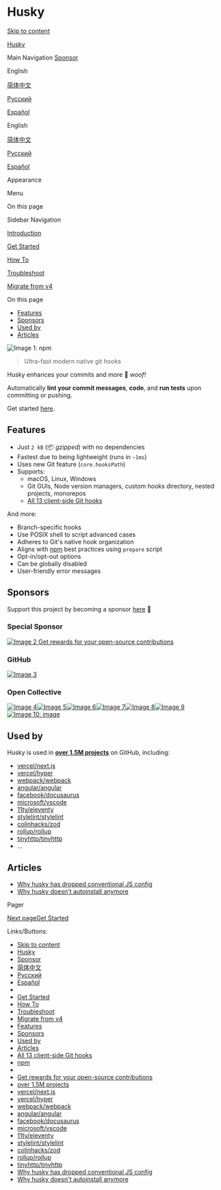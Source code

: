 Husky
=============== 

[Skip to content](https://typicode.github.io/husky/#VPContent)

[Husky](https://typicode.github.io/husky/)

Main Navigation [Sponsor](https://github.com/sponsors/typicode)

English

[简体中文](https://typicode.github.io/husky/zh/)

[Русский](https://typicode.github.io/husky/ru/)

[Español](https://typicode.github.io/husky/es/)

[](https://github.com/typicode/husky)[](https://x.com/typicode)

English

[简体中文](https://typicode.github.io/husky/zh/)

[Русский](https://typicode.github.io/husky/ru/)

[Español](https://typicode.github.io/husky/es/)

Appearance

[](https://github.com/typicode/husky)[](https://x.com/typicode)

Menu

On this page

Sidebar Navigation

[Introduction](https://typicode.github.io/husky/)

[Get Started](https://typicode.github.io/husky/get-started.html)

[How To](https://typicode.github.io/husky/how-to.html)

[Troubleshoot](https://typicode.github.io/husky/troubleshoot.html)

[Migrate from v4](https://typicode.github.io/husky/migrate-from-v4.html)

On this page

*   [Features](https://typicode.github.io/husky/#features "Features")
*   [Sponsors](https://typicode.github.io/husky/#sponsors "Sponsors")
*   [Used by](https://typicode.github.io/husky/#used-by "Used by")
*   [Articles](https://typicode.github.io/husky/#articles "Articles")

![Image 1: npm](https://img.shields.io/npm/dm/husky)

> Ultra-fast modern native git hooks

Husky enhances your commits and more 🐶 _woof!_

Automatically **lint your commit messages**, **code**, and **run tests** upon committing or pushing.

Get started [here](https://typicode.github.io/husky/get-started.html).

Features [​](https://typicode.github.io/husky/#features)
--------------------------------------------------------

*   Just `2 kB` (📦 _gzipped_) with no dependencies
*   Fastest due to being lightweight (runs in `~1ms`)
*   Uses new Git feature (`core.hooksPath`)
*   Supports:
    *   macOS, Linux, Windows
    *   Git GUIs, Node version managers, custom hooks directory, nested projects, monorepos
    *   [All 13 client-side Git hooks](https://git-scm.com/docs/githooks)

And more:

*   Branch-specific hooks
*   Use POSIX shell to script advanced cases
*   Adheres to Git's native hook organization
*   Aligns with [npm](https://docs.npmjs.com/cli/v10/using-npm/scripts#best-practices) best practices using `prepare` script
*   Opt-in/opt-out options
*   Can be globally disabled
*   User-friendly error messages

Sponsors [​](https://typicode.github.io/husky/#sponsors)
--------------------------------------------------------

Support this project by becoming a sponsor [here](https://github.com/sponsors/typicode) 💖

### Special Sponsor [​](https://typicode.github.io/husky/#special-sponsor)

[![Image 2](https://github.com/typicode/husky/assets/5502029/1b95c571-0157-48bc-a147-0d8d2fbc1d8a) Get rewards for your open-source contributions](https://app.tea.xyz/sign-up?r=8L2HWfJB6hs)

### GitHub [​](https://typicode.github.io/husky/#github)

[![Image 3](https://typicode.github.io/husky/assets/sponsors.B1XtYgDj.svg)](https://typicode.github.io/husky/sponsorkit/sponsors.svg)

### Open Collective [​](https://typicode.github.io/husky/#open-collective)

[![Image 4](https://opencollective.com/husky/tiers/company/0/avatar.svg?avatarHeight=120)](https://opencollective.com/husky/tiers/company/0/website)[![Image 5](https://opencollective.com/husky/tiers/company/1/avatar.svg?avatarHeight=120)](https://opencollective.com/husky/tiers/company/1/website)[![Image 6](https://opencollective.com/husky/tiers/company/2/avatar.svg?avatarHeight=120)](https://opencollective.com/husky/tiers/company/2/website)[![Image 7](https://opencollective.com/husky/tiers/company/3/avatar.svg?avatarHeight=120)](https://opencollective.com/husky/tiers/company/3/website)[![Image 8](https://opencollective.com/husky/tiers/company/4/avatar.svg?avatarHeight=120)](https://opencollective.com/husky/tiers/company/4/website)[![Image 9](https://opencollective.com/husky/tiers/company/5/avatar.svg?avatarHeight=120)](https://opencollective.com/husky/tiers/company/5/website)[![Image 10: image](https://github.com/user-attachments/assets/b9c5a918-70fc-4615-ae7d-e7e5bc3c66e8)](https://www.sanity.io/)

Used by [​](https://typicode.github.io/husky/#used-by)
------------------------------------------------------

Husky is used in [**over 1.5M projects**](https://github.com/typicode/husky/network/dependents?package_id=UGFja2FnZS0xODQzNTgwNg%3D%3D) on GitHub, including:

*   [vercel/next.js](https://github.com/vercel/next.js)
*   [vercel/hyper](https://github.com/vercel/hyper)
*   [webpack/webpack](https://github.com/webpack/webpack)
*   [angular/angular](https://github.com/angular/angular)
*   [facebook/docusaurus](https://github.com/facebook/docusaurus)
*   [microsoft/vscode](https://github.com/microsoft/vscode)
*   [11ty/eleventy](https://github.com/11ty/eleventy)
*   [stylelint/stylelint](https://github.com/stylelint/stylelint)
*   [colinhacks/zod](https://github.com/colinhacks/zod)
*   [rollup/rollup](https://github.com/rollup/rollup)
*   [tinyhttp/tinyhttp](https://github.com/tinyhttp/tinyhttp)
*   ...

Articles [​](https://typicode.github.io/husky/#articles)
--------------------------------------------------------

*   [Why husky has dropped conventional JS config](https://blog.typicode.com/posts/husky-git-hooks-javascript-config/)
*   [Why husky doesn't autoinstall anymore](https://blog.typicode.com/posts/husky-git-hooks-autoinstall/)

Pager

[Next pageGet Started](https://typicode.github.io/husky/get-started.html)

Links/Buttons:
- [Skip to content](https://typicode.github.io/husky/#VPContent)
- [Husky](https://typicode.github.io/husky/)
- [Sponsor](https://github.com/sponsors/typicode)
- [简体中文](https://typicode.github.io/husky/zh/)
- [Русский](https://typicode.github.io/husky/ru/)
- [Español](https://typicode.github.io/husky/es/)
- [](https://www.sanity.io/)
- [Get Started](https://typicode.github.io/husky/get-started.html)
- [How To](https://typicode.github.io/husky/how-to.html)
- [Troubleshoot](https://typicode.github.io/husky/troubleshoot.html)
- [Migrate from v4](https://typicode.github.io/husky/migrate-from-v4.html)
- [Features](https://typicode.github.io/husky/#features)
- [Sponsors](https://typicode.github.io/husky/#sponsors)
- [Used by](https://typicode.github.io/husky/#used-by)
- [Articles](https://typicode.github.io/husky/#articles)
- [All 13 client-side Git hooks](https://git-scm.com/docs/githooks)
- [npm](https://docs.npmjs.com/cli/v10/using-npm/scripts#best-practices)
- [​](https://typicode.github.io/husky/#open-collective)
- [Get rewards for your open-source contributions](https://app.tea.xyz/sign-up?r=8L2HWfJB6hs)
- [over 1.5M projects](https://github.com/typicode/husky/network/dependents?package_id=UGFja2FnZS0xODQzNTgwNg%3D%3D)
- [vercel/next.js](https://github.com/vercel/next.js)
- [vercel/hyper](https://github.com/vercel/hyper)
- [webpack/webpack](https://github.com/webpack/webpack)
- [angular/angular](https://github.com/angular/angular)
- [facebook/docusaurus](https://github.com/facebook/docusaurus)
- [microsoft/vscode](https://github.com/microsoft/vscode)
- [11ty/eleventy](https://github.com/11ty/eleventy)
- [stylelint/stylelint](https://github.com/stylelint/stylelint)
- [colinhacks/zod](https://github.com/colinhacks/zod)
- [rollup/rollup](https://github.com/rollup/rollup)
- [tinyhttp/tinyhttp](https://github.com/tinyhttp/tinyhttp)
- [Why husky has dropped conventional JS config](https://blog.typicode.com/posts/husky-git-hooks-javascript-config/)
- [Why husky doesn't autoinstall anymore](https://blog.typicode.com/posts/husky-git-hooks-autoinstall/)
